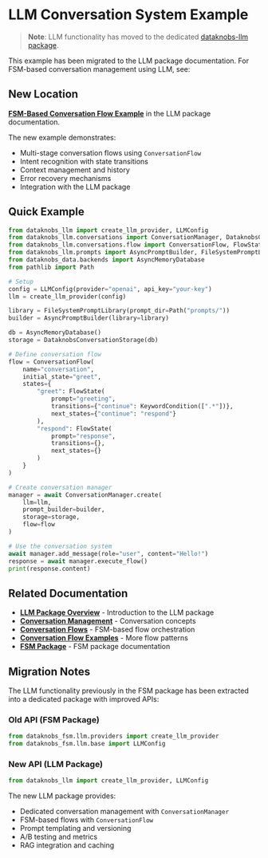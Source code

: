 # LLM Conversation System Example

> **Note**: LLM functionality has moved to the dedicated [dataknobs-llm package](../../llm/index.md).

This example has been migrated to the LLM package documentation. For FSM-based conversation management using LLM, see:

## New Location

**[FSM-Based Conversation Flow Example](../../llm/examples/fsm-conversation-flow.md)** in the LLM package documentation.

The new example demonstrates:

- Multi-stage conversation flows using `ConversationFlow`
- Intent recognition with state transitions
- Context management and history
- Error recovery mechanisms
- Integration with the LLM package

## Quick Example

```python
from dataknobs_llm import create_llm_provider, LLMConfig
from dataknobs_llm.conversations import ConversationManager, DataknobsConversationStorage
from dataknobs_llm.conversations.flow import ConversationFlow, FlowState, KeywordCondition
from dataknobs_llm.prompts import AsyncPromptBuilder, FileSystemPromptLibrary
from dataknobs_data.backends import AsyncMemoryDatabase
from pathlib import Path

# Setup
config = LLMConfig(provider="openai", api_key="your-key")
llm = create_llm_provider(config)

library = FileSystemPromptLibrary(prompt_dir=Path("prompts/"))
builder = AsyncPromptBuilder(library=library)

db = AsyncMemoryDatabase()
storage = DataknobsConversationStorage(db)

# Define conversation flow
flow = ConversationFlow(
    name="conversation",
    initial_state="greet",
    states={
        "greet": FlowState(
            prompt="greeting",
            transitions={"continue": KeywordCondition([".*"])},
            next_states={"continue": "respond"}
        ),
        "respond": FlowState(
            prompt="response",
            transitions={},
            next_states={}
        )
    }
)

# Create conversation manager
manager = await ConversationManager.create(
    llm=llm,
    prompt_builder=builder,
    storage=storage,
    flow=flow
)

# Use the conversation system
await manager.add_message(role="user", content="Hello!")
response = await manager.execute_flow()
print(response.content)
```

## Related Documentation

- **[LLM Package Overview](../../llm/index.md)** - Introduction to the LLM package
- **[Conversation Management](../../llm/guides/conversations.md)** - Conversation concepts
- **[Conversation Flows](../../llm/guides/flows.md)** - FSM-based flow orchestration
- **[Conversation Flow Examples](../../llm/examples/conversation-flows.md)** - More flow patterns
- **[FSM Package](../index.md)** - FSM package documentation

## Migration Notes

The LLM functionality previously in the FSM package has been extracted into a dedicated package with improved APIs:

### Old API (FSM Package)
```python
from dataknobs_fsm.llm.providers import create_llm_provider
from dataknobs_fsm.llm.base import LLMConfig
```

### New API (LLM Package)
```python
from dataknobs_llm import create_llm_provider, LLMConfig
```

The new LLM package provides:
- Dedicated conversation management with `ConversationManager`
- FSM-based flows with `ConversationFlow`
- Prompt templating and versioning
- A/B testing and metrics
- RAG integration and caching
